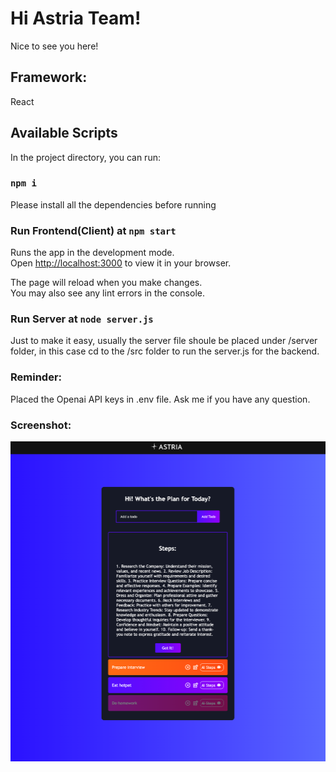 # Hi Astria Team!

Nice to see you here!

## Framework:

React

## Available Scripts

In the project directory, you can run:

### `npm i`

Please install all the dependencies before running

### Run Frontend(Client) at `npm start`

Runs the app in the development mode.\
Open [http://localhost:3000](http://localhost:3000) to view it in your browser.

The page will reload when you make changes.\
You may also see any lint errors in the console.

### Run Server at `node server.js`

Just to make it easy, usually the server file shoule be placed under /server folder, in this case cd to the /src folder to run the server.js for the backend.

### Reminder:

Placed the Openai API keys in .env file. Ask me if you have any question.


### Screenshot:


![Screenshot](./src/Screenshot-todos.png)